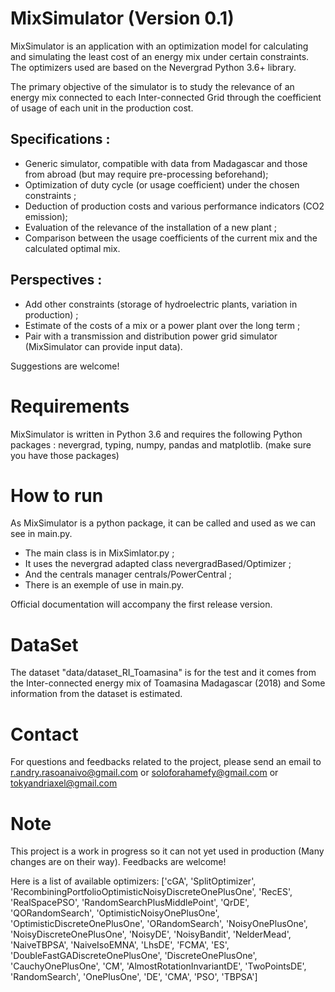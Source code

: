 # MixSimulator (Version 0.1)
MixSimulator is an application with an optimization model for calculating and simulating the least cost of an energy mix under certain constraints. The optimizers used are based on the Nevergrad Python 3.6+ library.

The primary objective of the simulator is to study the relevance of an energy mix connected to each Inter-connected Grid through the coefficient of usage of each unit in the production cost.

Specifications :
- 
- Generic simulator, compatible with data from Madagascar and those from abroad (but may require pre-processing beforehand);
- Optimization of duty cycle (or usage coefficient) under the chosen constraints ;
- Deduction of production costs and various performance indicators (CO2 emission);
- Evaluation of the relevance of the installation of a new plant ;
- Comparison between the usage coefficients of the current mix and the calculated optimal mix.


Perspectives :
- 
- Add other constraints (storage of hydroelectric plants, variation in production) ;
- Estimate of the costs of a mix or a power plant over the long term ;
- Pair with a transmission and distribution power grid simulator (MixSimulator can provide input data).

Suggestions are welcome!

# Requirements
MixSimulator is written in Python 3.6 and requires the following Python packages : nevergrad, typing, numpy, pandas and matplotlib. (make sure you have those packages)

# How to run
As MixSimulator is a python package, it can be called and used as we can see in main.py.

- The main class is in MixSimlator.py ;
- It uses the nevergrad adapted class nevergradBased/Optimizer ;
- And the centrals manager centrals/PowerCentral ;
- There is an exemple of use in main.py.

Official documentation will accompany the first release version.

# DataSet
The dataset "data/dataset_RI_Toamasina" is for the test and it comes from the Inter-connected energy mix of Toamasina Madagascar (2018) and Some information from the dataset is estimated.

# Contact
For questions and feedbacks related to the project, please send an email to r.andry.rasoanaivo@gmail.com or soloforahamefy@gmail.com or tokyandriaxel@gmail.com

# Note
This project is a work in progress so it can not yet used in production (Many changes are on their way). Feedbacks are welcome!

Here is a list of available optimizers:
['cGA', 'SplitOptimizer', 'RecombiningPortfolioOptimisticNoisyDiscreteOnePlusOne', 'RecES', 'RealSpacePSO', 'RandomSearchPlusMiddlePoint', 'QrDE', 'QORandomSearch', 'OptimisticNoisyOnePlusOne', 'OptimisticDiscreteOnePlusOne', 'ORandomSearch', 'NoisyOnePlusOne', 'NoisyDiscreteOnePlusOne', 'NoisyDE', 'NoisyBandit', 'NelderMead', 'NaiveTBPSA', 'NaiveIsoEMNA', 'LhsDE', 'FCMA', 'ES', 'DoubleFastGADiscreteOnePlusOne', 'DiscreteOnePlusOne', 'CauchyOnePlusOne', 'CM', 'AlmostRotationInvariantDE', 'TwoPointsDE', 'RandomSearch', 'OnePlusOne', 'DE', 'CMA', 'PSO', 'TBPSA']
